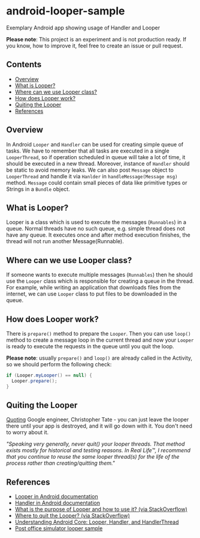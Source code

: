 android-looper-sample
=====================

Exemplary Android app showing usage of Handler and Looper

**Please note**: This project is an experiment and is not production ready. If you know, how to improve it, feel free to create an issue or pull request.

Contents
--------

- [Overview](#overview)
- [What is Looper?](#what-is-looper)
- [Where can we use Looper class?](#where-can-we-use-looper-class)
- [How does Looper work?](#how-does-looper-work)
- [Quiting the Looper](#quiting-the-looper)
- [References](#references)


Overview
--------

In Android `Looper` and `Handler` can be used for creating simple queue of tasks. We have to remember that all tasks are executed in a single `LooperThread`, so if operation scheduled in queue will take a lot of time, it should be executed in a new thread. Moreover, instance of `Handler` should be static to avoid memory leaks. We can also post `Message` object to `LooperThread` and handle it via `Hanlder` in `handleMessage(Message msg)` method. `Message` could contain small pieces of data like primitive types or Strings in a `Bundle` object.

What is Looper?
---------------

Looper is a class which is used to execute the messages (`Runnables`) in a queue. Normal threads have no such queue, e.g. simple thread does not have any queue. It executes once and after method execution finishes, the thread will not run another Message(Runnable).

Where can we use Looper class?
------------------------------

If someone wants to execute multiple messages (`Runnables`) then he should use the `Looper` class which is responsible for creating a queue in the thread. For example, while writing an application that downloads files from the internet, we can use `Looper` class to put files to be downloaded in the queue.

How does Looper work?
---------------------

There is `prepare()` method to prepare the `Looper`. Then you can use `loop()` method to create a message loop in the current thread and now your `Looper` is ready to execute the requests in the queue until you quit the loop.

**Please note**: usually `prepare()` and `loop()` are already called in the Activity, so we should perform the following check:

```java
if (Looper.myLooper() == null) {
  Looper.prepare();
}
```

Quiting the Looper
------------------

[Quoting](https://groups.google.com/forum/#!topic/android-platform/_jsUqXi6DKM) Google engineer, Christopher Tate - you can just leave the looper there until your app is destroyed, and it will go down with it. You don't need to worry about it.

*"Speaking very generally, never quit() your looper threads. That method exists mostly for historical and testing reasons. In Real Life™, I recommend that you continue to reuse the same looper thread(s) for the life of the process rather than creating/quitting them."*

References
----------
- [Looper in Android documentation](http://developer.android.com/reference/android/os/Looper.html)
- [Handler in Android documentation](http://developer.android.com/reference/android/os/Handler.html)
- [What is the purpose of Looper and how to use it? (via StackOverflow)](http://stackoverflow.com/questions/7597742/what-is-the-purpose-of-looper-and-how-to-use-it)
- [Where to quit the Looper? (via StackOverflow)](http://stackoverflow.com/questions/17617731/where-quit-the-looper)
- [Understanding Android Core: Looper, Handler, and HandlerThread](https://blog.mindorks.com/android-core-looper-handler-and-handlerthread-bd54d69fe91a)
- [Post office simulator looper sample](https://github.com/MindorksOpenSource/post-office-simulator-looper-example)
